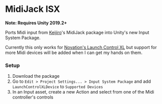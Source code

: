 # MidiJack ISX

**Note: Requires Unity 2019.2+**

Ports Midi input from [Keijiro](https://github.com/keijiro)'s MidiJack package into Unity's new Input System Package.

Currently this only works for [Novation's Launch Control XL](https://novationmusic.com/launch/launch-control-xl) but support for more Midi devices will be added when I can get my hands on them.

### Setup

1. Download the package 
2. Go to `Edit > Project Settings... > Input System Package` and add `LaunchControlXLDevice` to `Supported Devices`
3. In an Input asset, create a new Action and select from one of the Midi controller's controls


